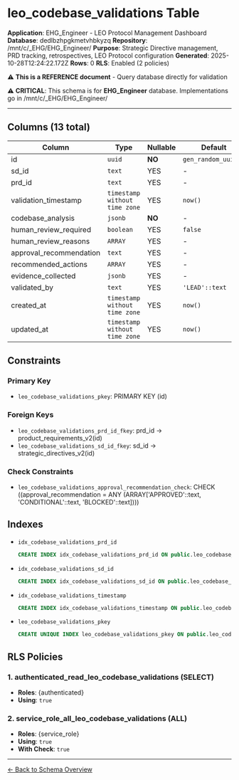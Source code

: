 # leo_codebase_validations Table

**Application**: EHG_Engineer - LEO Protocol Management Dashboard
**Database**: dedlbzhpgkmetvhbkyzq
**Repository**: /mnt/c/_EHG/EHG_Engineer/
**Purpose**: Strategic Directive management, PRD tracking, retrospectives, LEO Protocol configuration
**Generated**: 2025-10-28T12:24:22.172Z
**Rows**: 0
**RLS**: Enabled (2 policies)

⚠️ **This is a REFERENCE document** - Query database directly for validation

⚠️ **CRITICAL**: This schema is for **EHG_Engineer** database. Implementations go in /mnt/c/_EHG/EHG_Engineer/

---

## Columns (13 total)

| Column | Type | Nullable | Default | Description |
|--------|------|----------|---------|-------------|
| id | `uuid` | **NO** | `gen_random_uuid()` | - |
| sd_id | `text` | YES | - | - |
| prd_id | `text` | YES | - | - |
| validation_timestamp | `timestamp without time zone` | YES | `now()` | - |
| codebase_analysis | `jsonb` | **NO** | - | - |
| human_review_required | `boolean` | YES | `false` | - |
| human_review_reasons | `ARRAY` | YES | - | - |
| approval_recommendation | `text` | YES | - | - |
| recommended_actions | `ARRAY` | YES | - | - |
| evidence_collected | `jsonb` | YES | - | - |
| validated_by | `text` | YES | `'LEAD'::text` | - |
| created_at | `timestamp without time zone` | YES | `now()` | - |
| updated_at | `timestamp without time zone` | YES | `now()` | - |

## Constraints

### Primary Key
- `leo_codebase_validations_pkey`: PRIMARY KEY (id)

### Foreign Keys
- `leo_codebase_validations_prd_id_fkey`: prd_id → product_requirements_v2(id)
- `leo_codebase_validations_sd_id_fkey`: sd_id → strategic_directives_v2(id)

### Check Constraints
- `leo_codebase_validations_approval_recommendation_check`: CHECK ((approval_recommendation = ANY (ARRAY['APPROVED'::text, 'CONDITIONAL'::text, 'BLOCKED'::text])))

## Indexes

- `idx_codebase_validations_prd_id`
  ```sql
  CREATE INDEX idx_codebase_validations_prd_id ON public.leo_codebase_validations USING btree (prd_id)
  ```
- `idx_codebase_validations_sd_id`
  ```sql
  CREATE INDEX idx_codebase_validations_sd_id ON public.leo_codebase_validations USING btree (sd_id)
  ```
- `idx_codebase_validations_timestamp`
  ```sql
  CREATE INDEX idx_codebase_validations_timestamp ON public.leo_codebase_validations USING btree (validation_timestamp)
  ```
- `leo_codebase_validations_pkey`
  ```sql
  CREATE UNIQUE INDEX leo_codebase_validations_pkey ON public.leo_codebase_validations USING btree (id)
  ```

## RLS Policies

### 1. authenticated_read_leo_codebase_validations (SELECT)

- **Roles**: {authenticated}
- **Using**: `true`

### 2. service_role_all_leo_codebase_validations (ALL)

- **Roles**: {service_role}
- **Using**: `true`
- **With Check**: `true`

---

[← Back to Schema Overview](../database-schema-overview.md)
